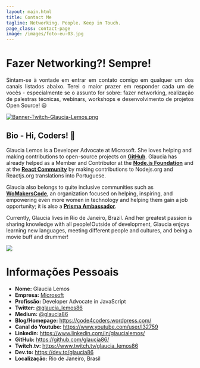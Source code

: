 ```yaml
---
layout: main.html
title: Contact Me
tagline: Networking. People. Keep in Touch.
page_class: contact-page
image: /images/foto-eu-03.jpg
---
```


# Fazer Networking?! Sempre!

<p style='text-align: justify;'>
  Sintam-se à vontade em entrar em contato comigo em qualquer um dos canais listados abaixo. Terei o maior prazer em responder cada um de vocês - especialmente se o assunto for sobre: fazer networking, realização de palestras técnicas, webinars, workshops e desenvolvimento de projetos Open Source! 😃
</p>

[![Banner-Twitch-Glaucia-Lemos.png](https://i.postimg.cc/L8ZjLxZm/Banner-Twitch-Glaucia-Lemos.png)](https://postimg.cc/ZW49hFcQ)

## Bio - Hi, Coders! 👋

Glaucia Lemos is a Developer Advocate at Microsoft. She loves helping and making contributions to open-source projects on **[GitHub](https://github.com/glaucia86)**. Glaucia has already helped as a Member and Contributor at the **[Node.js Foundation](https://www.linkedin.com/company/node.js-foundation/)** and at the **[React Community](https://github.com/reactjs)** by making contributions to Nodejs.org and Reactjs.org translations into Portuguese. 

Glaucia also belongs to quite inclusive communities such as **[WoMakersCode](https://womakerscode.org/)**, an organization focused on helping, inspiring, and empowering even more women in technology and helping them gain a job opportunity; it is also a **[Prisma Ambassador](https://www.prisma.io/ambassador)**. 

Currently, Glaucia lives in Rio de Janeiro, Brazil. And her greatest passion is sharing knowledge with all people!Outside of development, Glaucia enjoys learning new languages, meeting different people and cultures, and being a movie buff and drummer!

<img class="resource-img-profile" src="/images/foto-perfil-02.png">

# Informações Pessoais

* **Nome:** Glaucia Lemos
* **Empresa:** [Microsoft](https://www.linkedin.com/company/microsoft/?originalSubdomain=br)
* **Profissão:** Developer Advocate in JavaScript
* **Twitter:** [@glaucia_lemos86](https://twitter.com/glaucia_lemos86)
* **Medium:** [@glaucia86](https://medium.com/@glaucia86)
* **Blog/Homepage:** https://code4coders.wordpress.com/
* **Canal do Youtube:** https://www.youtube.com/user/l32759
* **Linkedin:** https://www.linkedin.com/in/glaucialemos/
* **GitHub:** https://github.com/glaucia86/
* **Twitch.tv:** https://www.twitch.tv/glaucia_lemos86
* **Dev.to:** https://dev.to/glaucia86 
* **Localização:** Rio de Janeiro, Brasil


